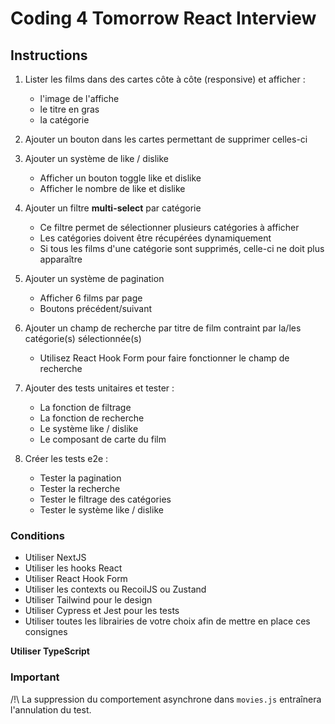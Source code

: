 # Coding 4 Tomorrow React Interview

## Instructions
1. Lister les films dans des cartes côte à côte (responsive) et afficher :
    - l'image de l'affiche
    - le titre en gras
    - la catégorie
  
2. Ajouter un bouton dans les cartes permettant de supprimer celles-ci

3. Ajouter un système de like / dislike
    - Afficher un bouton toggle like et dislike
    - Afficher le nombre de like et dislike

4. Ajouter un filtre **multi-select** par catégorie
    - Ce filtre permet de sélectionner plusieurs catégories à afficher
    - Les catégories doivent être récupérées dynamiquement
    - Si tous les films d'une catégorie sont supprimés, celle-ci ne doit plus apparaître

5. Ajouter un système de pagination
    - Afficher 6 films par page
    - Boutons précédent/suivant

6. Ajouter un champ de recherche par titre de film contraint par la/les catégorie(s) sélectionnée(s)
    - Utilisez React Hook Form pour faire fonctionner le champ de recherche

7. Ajouter des tests unitaires et tester :
    - La fonction de filtrage
    - La fonction de recherche
    - Le système like / dislike
    - Le composant de carte du film

8. Créer les tests e2e :
    - Tester la pagination
    - Tester la recherche
    - Tester le filtrage des catégories
    - Tester le système like / dislike

### Conditions
- Utiliser NextJS
- Utiliser les hooks React
- Utiliser React Hook Form
- Utiliser les contexts ou RecoilJS ou Zustand
- Utiliser Tailwind pour le design
- Utiliser Cypress et Jest pour les tests
- Utiliser toutes les librairies de votre choix afin de mettre en place ces consignes

**Utiliser TypeScript**

### Important
/!\ La suppression du comportement asynchrone dans `movies.js` entraînera l'annulation du test.
